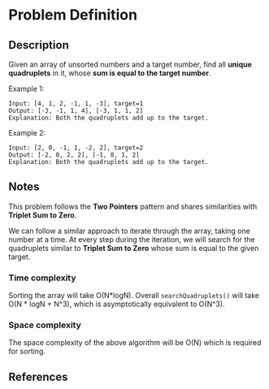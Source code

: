 # Problem Definition

## Description

Given an array of unsorted numbers and a target number, find all **unique quadruplets** in it, whose **sum is equal to the target number**.

Example 1:

```text
Input: [4, 1, 2, -1, 1, -3], target=1
Output: [-3, -1, 1, 4], [-3, 1, 1, 2]
Explanation: Both the quadruplets add up to the target.
```

Example 2:

```text
Input: [2, 0, -1, 1, -2, 2], target=2
Output: [-2, 0, 2, 2], [-1, 0, 1, 2]
Explanation: Both the quadruplets add up to the target.
```

## Notes

This problem follows the **Two Pointers** pattern and shares similarities with **Triplet Sum to Zero**.

We can follow a similar approach to iterate through the array, taking one number at a time. At every step during the iteration, we will search for the quadruplets similar to **Triplet Sum to Zero** whose sum is equal to the given target.

### Time complexity

Sorting the array will take O(N*logN). Overall `searchQuadruplets()` will take O(N * logN + N^3), which is asymptotically equivalent to O(N^3).

### Space complexity

The space complexity of the above algorithm will be O(N) which is required for sorting.

## References
